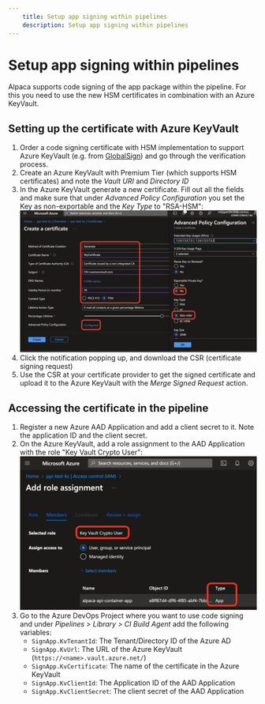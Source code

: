 ```yaml
---
    title: Setup app signing within pipelines
    description: Setup app signing within pipelines
---
```


# Setup app signing within pipelines

Alpaca supports code signing of the app package within the pipeline. For this you need to use the new HSM certificates in combination with an Azure KeyVault.


## Setting up the certificate with Azure KeyVault
1. Order a code signing certificate with HSM implementation to support Azure KeyVault (e.g. from [GlobalSign](https://support.globalsign.com/digital-certificates/digital-certificates-life-cycle/how-order-new-client-certificate)) and go through the verification process.
1. Create an Azure KeyVault with Premium Tier (which supports HSM certificates) and note the *Vault URI* and *Directory ID*
1. In the Azure KeyVault generate a new certificate. Fill out all the fields and make sure that under *Advanced Policy Configuration* you set the Key as non-exportable and the *Key Type* to "RSA-HSM":
    ![Create certificate](../media/pipelines/code-signing-create.png)
1. Click the notification popping up, and download the CSR (certificate signing request)
1. Use the CSR at your certificate provider to get the signed certificate and upload it to the Azure KeyVault with the *Merge Signed Request* action.

## Accessing the certificate in the pipeline

1. Register a new Azure AAD Application and add a client secret to it. Note the application ID and the client secret.
1. On the Azure KeyVault, add a role assignment to the AAD Application with the role "Key Vault Crypto User": 
    ![Add role](../media/pipelines/code-signing-role.png)
1. Go to the Azure DevOps Project where you want to use code signing and under *Pipelines > Library > CI Build Agent* add the following variables:
    - `SignApp.KvTenantId`: The Tenant/Directory ID of the Azure AD
    - `SignApp.KvUrl`: The URL of the Azure KeyVault (`https://<name>.vault.azure.net/`)
    - `SignApp.KvCertificate`: The name of the certificate in the Azure KeyVault
    - `SignApp.KvClientId`: The Application ID of the AAD Application
    - `SignApp.KvClientSecret`: The client secret of the AAD Application
    
